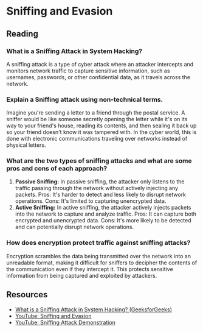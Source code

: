 # Sniffing and Evasion

## Reading

### What is a Sniffing Attack in System Hacking?
A sniffing attack is a type of cyber attack where an attacker intercepts and monitors network traffic to capture sensitive information, such as usernames, passwords, or other confidential data, as it travels across the network. 

### Explain a Sniffing attack using non-technical terms.
Imagine you're sending a letter to a friend through the postal service. A sniffer would be like someone secretly opening the letter while it's on its way to your friend's house, reading its contents, and then sealing it back up so your friend doesn't know it was tampered with. In the cyber world, this is done with electronic communications traveling over networks instead of physical letters.

### What are the two types of sniffing attacks and what are some pros and cons of each approach?
1. **Passive Sniffing:** In passive sniffing, the attacker only listens to the traffic passing through the network without actively injecting any packets. Pros: It's harder to detect and less likely to disrupt network operations. Cons: It's limited to capturing unencrypted data.
2. **Active Sniffing:** In active sniffing, the attacker actively injects packets into the network to capture and analyze traffic. Pros: It can capture both encrypted and unencrypted data. Cons: It's more likely to be detected and can potentially disrupt network operations.

### How does encryption protect traffic against sniffing attacks?
Encryption scrambles the data being transmitted over the network into an unreadable format, making it difficult for sniffers to decipher the contents of the communication even if they intercept it. This protects sensitive information from being captured and exploited by attackers.

## Resources
- [What is a Sniffing Attack in System Hacking? (GeeksforGeeks)](https://www.geeksforgeeks.org/what-is-sniffing-attack-in-system-hacking/)
- [YouTube: Sniffing and Evasion](https://www.youtube.com/watch?v=-rSqbgI7oZM)
- [YouTube: Sniffing Attack Demonstration](https://www.youtube.com/watch?v=AVhKgVAJvKk)
